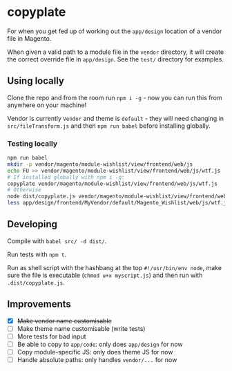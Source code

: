# copyplate

For when you get fed up of working out the `app/design` location of a vendor file in Magento.

When given a valid path to a module file in the `vendor` directory, it will create the correct override file in `app/design`. See the `test/` directory for examples.

## Using locally

Clone the repo and from the room run `npm i -g` - now you can run this from anywhere on your machine!

Vendor is currently `Vendor` and theme is `default` - they will need changing in `src/fileTransform.js` and then `npm run babel` before installing globally.

### Testing locally

```bash
npm run babel
mkdir -p vendor/magento/module-wishlist/view/frontend/web/js
echo FU >> vendor/magento/module-wishlist/view/frontend/web/js/wtf.js
# If installed globally with npm i -g:
copyplate vendor/magento/module-wishlist/view/frontend/web/js/wtf.js
# Otherwise
node dist/copyplate.js vendor/magento/module-wishlist/view/frontend/web/js/wtf.js MyVendor
less app/design/frontend/MyVendor/default/Magento_Wishlist/web/js/wtf.js
```

## Developing

Compile with `babel src/ -d dist/`.

Run tests with `npm t`.

Run as shell script with the hashbang at the top `#!/usr/bin/env node`, make sure the file is executable (`chmod u+x myscript.js`) and then run with `.dist/copyplate.js`.

## Improvements

- [x] ~~Make vendor name customisable~~
- [ ] Make theme name customisable (write tests)
- [ ] More tests for bad input
- [ ] Be able to copy to `app/code`: only does `app/design` for now
- [ ] Copy module-specific JS: only does theme JS for now
- [ ] Handle absolute paths: only handles `vendor/...` for now
